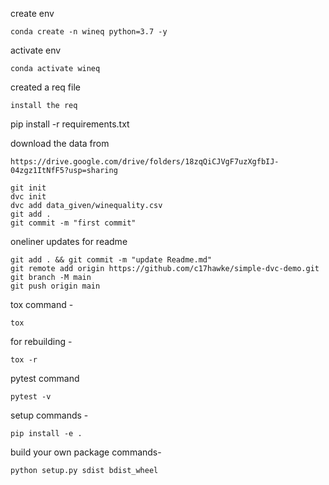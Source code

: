 create env

    conda create -n wineq python=3.7 -y
activate env

    conda activate wineq
created a req file

    install the req

pip install -r requirements.txt

download the data from

    https://drive.google.com/drive/folders/18zqQiCJVgF7uzXgfbIJ-04zgz1ItNfF5?usp=sharing

    git init
    dvc init 
    dvc add data_given/winequality.csv
    git add .
    git commit -m "first commit"
oneliner updates for readme

    git add . && git commit -m "update Readme.md"
    git remote add origin https://github.com/c17hawke/simple-dvc-demo.git
    git branch -M main
    git push origin main

tox command -

    tox
for rebuilding -

    tox -r 
pytest command

    pytest -v
setup commands -

    pip install -e . 
build your own package commands-

    python setup.py sdist bdist_wheel